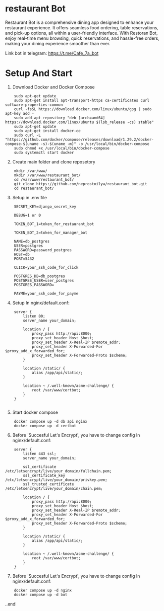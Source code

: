 #  restaurant Bot

Restaurant Bot is a comprehensive dining app designed to enhance your restaurant experience. 
It offers seamless food ordering, table reservations, and pick-up options, all within a user-friendly interface. 
With Restoran Bot, enjoy real-time menu browsing, quick reservations, and hassle-free orders, making your dining experience smoother than ever.


Link bot in telegram: https://t.me/Cafe_7a_bot

#  Setup And Start 

1. Download Docker and Docker Compose

```
    sudo apt-get update
    sudo apt-get install apt-transport-https ca-certificates curl software-properties-common
    curl -fsSL https://download.docker.com/linux/ubuntu/gpg | sudo apt-key add -
    sudo add-apt-repository "deb [arch=amd64] https://download.docker.com/linux/ubuntu $(lsb_release -cs) stable"
    sudo apt-get update
    sudo apt-get install docker-ce
    sudo curl -L "https://github.com/docker/compose/releases/download/1.29.2/docker-compose-$(uname -s)-$(uname -m)" -o /usr/local/bin/docker-compose
    sudo chmod +x /usr/local/bin/docker-compose
    sudo systemctl start docker
```


2. Create main folder and clone reposetory

```
    mkdir /var/www/ 
    mkdir /var/www/restaurant_bot/
    cd /var/www/restaurant_bot/
    git clone https://github.com/neprostoilya/restaurant_bot.git
    cd restaurant_bot/
```

3. Setup in .env file


```
    SECRET_KEY=django_secret_key
    
    DEBUG=1 or 0 
    
    TOKEN_BOT_1=token_for_restaurant_bot
    
    TOKEN_BOT_2=token_for_manager_bot
    
    NAME=db_postgres
    USER=postgres
    PASSWORD=password_postgres
    HOST=db
    PORT=5432
    
    CLICK=your_ssh_code_for_click
    
    POSTGRES_DB=db_postgres
    POSTGRES_USER=user_postgres
    POSTGRES_PASSWORD=
    
    PAYME=your_ssh_code_for_payme
```

   
4. Setup In nginx/default.conf:

```
    server {
        listen 80;
        server_name your_domain;
    
        location / {
            proxy_pass http://api:8000;
            proxy_set_header Host $host;
            proxy_set_header X-Real-IP $remote_addr;
            proxy_set_header X-Forwarded-For $proxy_add_x_forwarded_for;
            proxy_set_header X-Forwarded-Proto $scheme;
        }
    
        location /static/ {
            alias /app/api/static/;
        }
    
        location ~ /.well-known/acme-challenge/ {
            root /var/www/certbot;
        }
    }
    
```

5. Start docker compose

```
    docker compose up -d db api nginx
    docker compose up -d certbot
```

6. Before 'Succesful Let's Encrypt', you have to change config In nginx/default.conf: 

```
    server {
        listen 443 ssl;
        server_name your_domain;

        ssl_certificate     /etc/letsencrypt/live/your_domain/fullchain.pem;
        ssl_certificate_key /etc/letsencrypt/live/your_domain/privkey.pem;
        ssl_trusted_certificate /etc/letsencrypt/live/your_domain/chain.pem;

        location / {
            proxy_pass http://api:8000;
            proxy_set_header Host $host;
            proxy_set_header X-Real-IP $remote_addr;
            proxy_set_header X-Forwarded-For $proxy_add_x_forwarded_for;
            proxy_set_header X-Forwarded-Proto $scheme;
        }

        location /static/ {
            alias /app/api/static/;
        }

        location ~ /.well-known/acme-challenge/ {
            root /var/www/certbot;
        }
    }
```

7. Before 'Succesful Let's Encrypt', you have to change config In nginx/default.conf: 

```
    docker compose up -d nginx
    docker compose up -d bot
```

..end 
